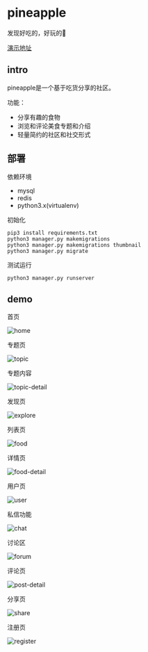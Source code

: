# pineapple

发现好吃的，好玩的🍍

[演示地址](http://182.254.232.181/)

## intro

pineapple是一个基于吃货分享的社区。

功能：

 - 分享有趣的食物
 - 浏览和评论美食专题和介绍
 - 轻量简约的社区和社交形式

## 部署

依赖环境

 - mysql
 - redis
 - python3.x(virtualenv)

初始化

```
pip3 install requirements.txt
python3 manager.py makemigrations
python3 manager.py makemigrations thumbnail
python3 manager.py migrate
```

测试运行

```
python3 manager.py runserver
```
   
## demo

首页

![home](http://ww2.sinaimg.cn/large/006y8lVagw1f8irflhs4oj31kw0uygub.jpg)

专题页

![topic](http://ww2.sinaimg.cn/large/006y8lVagw1f8irh8bljrj31kw0w9q6y.jpg)

专题内容

![topic-detail](http://ww2.sinaimg.cn/large/006y8lVagw1f8iri902zsj31kw0w7dqf.jpg)

发现页

![explore](http://ww3.sinaimg.cn/large/006y8lVagw1f8irhj3lt7j31kw0w6n1a.jpg)

列表页

![food](http://ww4.sinaimg.cn/large/006y8lVagw1f8irkb4jhpj31kw0w8ae4.jpg)

详情页

![food-detail](http://ww3.sinaimg.cn/large/006y8lVagw1f8irhtvqnnj31kw0w7tgf.jpg)

用户页

![user](http://ww2.sinaimg.cn/large/006y8lVagw1f8irit353pj31kw0w6juj.jpg)

私信功能

![chat](http://ww3.sinaimg.cn/large/006y8lVagw1f8irj3uim9j31kw0w7n0u.jpg)

讨论区

![forum](http://ww2.sinaimg.cn/large/006y8lVagw1f8irjhetb7j31kw0w577f.jpg)

评论页

![post-detail](http://ww3.sinaimg.cn/large/006y8lVagw1f8irko9zx6j31kw0w841p.jpg)

分享页

![share](http://ww4.sinaimg.cn/large/006y8lVagw1f8irjua6e5j31kw0w6adk.jpg)

注册页

![register](http://ww1.sinaimg.cn/large/006y8lVagw1f8iriigwwmj31kw0w7gom.jpg)